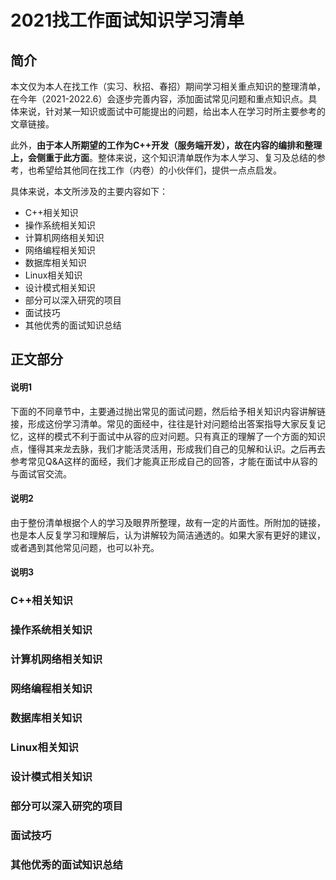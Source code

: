 # 2021找工作面试知识学习清单
## 简介
本文仅为本人在找工作（实习、秋招、春招）期间学习相关重点知识的整理清单，在今年（2021-2022.6）会逐步完善内容，添加面试常见问题和重点知识点。具体来说，针对某一知识或面试中可能提出的问题，给出本人在学习时所主要参考的文章链接。

此外，**由于本人所期望的工作为C++开发（服务端开发），故在内容的编排和整理上，会侧重于此方面**。整体来说，这个知识清单既作为本人学习、复习及总结的参考，也希望给其他同在找工作（内卷）的小伙伴们，提供一点点启发。

具体来说，本文所涉及的主要内容如下：
* C++相关知识
* 操作系统相关知识
* 计算机网络相关知识
* 网络编程相关知识
* 数据库相关知识
* Linux相关知识
* 设计模式相关知识
* 部分可以深入研究的项目
* 面试技巧
* 其他优秀的面试知识总结

## 正文部分
#### 说明1
下面的不同章节中，主要通过抛出常见的面试问题，然后给予相关知识内容讲解链接，形成这份学习清单。常见的面经中，往往是针对问题给出答案指导大家反复记忆，这样的模式不利于面试中从容的应对问题。只有真正的理解了一个方面的知识点，懂得其来龙去脉，我们才能活灵活用，形成我们自己的见解和认识。之后再去参考常见Q&A这样的面经，我们才能真正形成自己的回答，才能在面试中从容的与面试官交流。
#### 说明2
由于整份清单根据个人的学习及眼界所整理，故有一定的片面性。所附加的链接，也是本人反复学习和理解后，认为讲解较为简洁通透的。如果大家有更好的建议，或者遇到其他常见问题，也可以补充。
#### 说明3

### C++相关知识
### 操作系统相关知识
### 计算机网络相关知识
### 网络编程相关知识
### 数据库相关知识
### Linux相关知识
### 设计模式相关知识
### 部分可以深入研究的项目
### 面试技巧
### 其他优秀的面试知识总结

